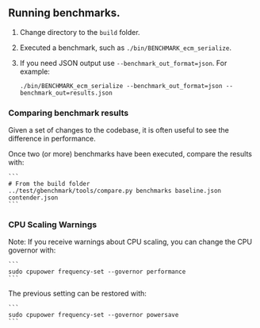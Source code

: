 ## Running benchmarks.

1. Change directory to the `build` folder.

2. Executed a benchmark, such as `./bin/BENCHMARK_ecm_serialize`.

3. If you need JSON output use `--benchmark_out_format=json`. For example:

    ```
    ./bin/BENCHMARK_ecm_serialize --benchmark_out_format=json --benchmark_out=results.json
    ```

### Comparing benchmark results

Given a set of changes to the codebase, it is often useful to see the difference in performance.

Once two (or more) benchmarks have been executed, compare the results with:

    ```
    # From the build folder
    ../test/gbenchmark/tools/compare.py benchmarks baseline.json contender.json
    ```

### CPU Scaling Warnings

Note: If you receive warnings about CPU scaling, you can change the CPU governor with:

    ```
    sudo cpupower frequency-set --governor performance
    ```

The previous setting can be restored with:

    ```
    sudo cpupower frequency-set --governor powersave
    ```

